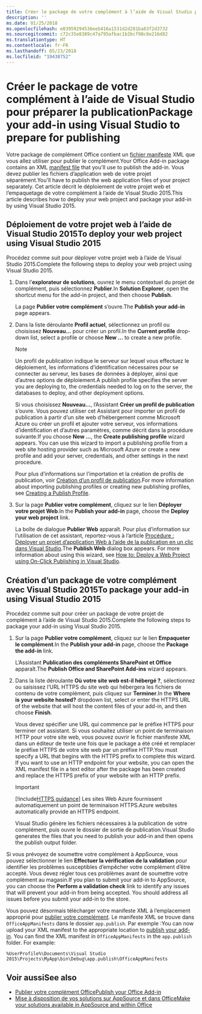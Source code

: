 ```yaml
---
title: Créer le package de votre complément à l’aide de Visual Studio pour préparer la publication
description: ''
ms.date: 01/25/2018
ms.openlocfilehash: e03959294536eeb416a1531d2d281ba83f2d3732
ms.sourcegitcommit: c72c35e8389c47a795afbac1b2bcf98c8e216d82
ms.translationtype: HT
ms.contentlocale: fr-FR
ms.lasthandoff: 05/23/2018
ms.locfileid: "19438752"
---
```

# <a name="package-your-add-in-using-visual-studio-to-prepare-for-publishing"></a><span data-ttu-id="1120f-102">Créer le package de votre complément à l’aide de Visual Studio pour préparer la publication</span><span class="sxs-lookup"><span data-stu-id="1120f-102">Package your add-in using Visual Studio to prepare for publishing</span></span>

<span data-ttu-id="1120f-103">Votre package de complément Office contient un [fichier manifeste](../develop/add-in-manifests.md) XML que vous allez utiliser pour publier le complément.</span><span class="sxs-lookup"><span data-stu-id="1120f-103">Your Office Add-in package contains an XML [manifest file](../develop/add-in-manifests.md) that you'll use to publish the add-in.</span></span> <span data-ttu-id="1120f-104">Vous devez publier les fichiers d’application web de votre projet séparément.</span><span class="sxs-lookup"><span data-stu-id="1120f-104">You'll have to publish the web application files of your project separately.</span></span> <span data-ttu-id="1120f-105">Cet article décrit le déploiement de votre projet web et l’empaquetage de votre complément à l’aide de Visual Studio 2015.</span><span class="sxs-lookup"><span data-stu-id="1120f-105">This article describes how to deploy your web project and package your add-in by using Visual Studio 2015.</span></span>

## <a name="to-deploy-your-web-project-using-visual-studio-2015"></a><span data-ttu-id="1120f-106">Déploiement de votre projet web à l’aide de Visual Studio 2015</span><span class="sxs-lookup"><span data-stu-id="1120f-106">To deploy your web project using Visual Studio 2015</span></span>

<span data-ttu-id="1120f-107">Procédez comme suit pour déployer votre projet web à l’aide de Visual Studio 2015.</span><span class="sxs-lookup"><span data-stu-id="1120f-107">Complete the following steps to deploy your web project using Visual Studio 2015.</span></span>

1. <span data-ttu-id="1120f-108">Dans l’**explorateur de solutions**, ouvrez le menu contextuel du projet de complément, puis sélectionnez **Publier**.</span><span class="sxs-lookup"><span data-stu-id="1120f-108">In  **Solution Explorer**, open the shortcut menu for the add-in project, and then choose  **Publish**.</span></span>
    
    <span data-ttu-id="1120f-109">La page **Publier votre complément** s’ouvre.</span><span class="sxs-lookup"><span data-stu-id="1120f-109">The  **Publish your add-in** page appears.</span></span>
    
2. <span data-ttu-id="1120f-110">Dans la liste déroulante **Profil actuel**, sélectionnez un profil ou choisissez **Nouveau…** pour créer un profil.</span><span class="sxs-lookup"><span data-stu-id="1120f-110">In the  **Current profile** drop-down list, select a profile or choose **New ...** to create a new profile.</span></span>
    
    > [!NOTE]
    > <span data-ttu-id="1120f-111">Un profil de publication indique le serveur sur lequel vous effectuez le déploiement, les informations d’identification nécessaires pour se connecter au serveur, les bases de données à déployer, ainsi que d’autres options de déploiement.</span><span class="sxs-lookup"><span data-stu-id="1120f-111">A publish profile specifies the server you are deploying to, the credentials needed to log on to the server, the databases to deploy, and other deployment options.</span></span>

    <span data-ttu-id="1120f-p102">Si vous choisissez  **Nouveau...**, l’Assistant **Créer un profil de publication** s’ouvre. Vous pouvez utiliser cet Assistant pour importer un profil de publication à partir d’un site web d’hébergement comme Microsoft Azure ou créer un profil et ajouter votre serveur, vos informations d’identification et d’autres paramètres, comme décrit dans la procédure suivante.</span><span class="sxs-lookup"><span data-stu-id="1120f-p102">If you choose  **New ...**, the  **Create publishing profile** wizard appears. You can use this wizard to import a publishing profile from a web site hosting provider such as Microsoft Azure or create a new profile and add your server, credentials, and other settings in the next procedure.</span></span>
    
    <span data-ttu-id="1120f-114">Pour plus d’informations sur l’importation et la création de profils de publication, voir [Création d’un profil de publication](http://msdn.microsoft.com/en-us/library/dd465337.aspx#creating_a_profile).</span><span class="sxs-lookup"><span data-stu-id="1120f-114">For more information about importing publishing profiles or creating new publishing profiles, see [Creating a Publish Profile](http://msdn.microsoft.com/en-us/library/dd465337.aspx#creating_a_profile).</span></span>
    
3. <span data-ttu-id="1120f-115">Sur la page  **Publier votre complément**, cliquez sur le lien  **Déployer votre projet Web**.</span><span class="sxs-lookup"><span data-stu-id="1120f-115">In the  **Publish your add-in** page, choose the **Deploy your web project** link.</span></span>
    
    <span data-ttu-id="1120f-p103">La boîte de dialogue **Publier Web** apparaît. Pour plus d’information sur l’utilisation de cet assistant, reportez-vous à l’article [Procédure : Déployer un projet d’application Web à l’aide de la publication en un clic dans Visual Studio](http://msdn.microsoft.com/en-us/library/dd465337.aspx).</span><span class="sxs-lookup"><span data-stu-id="1120f-p103">The  **Publish Web** dialog box appears. For more information about using this wizard, see [How to: Deploy a Web Project using On-Click Publishing in Visual Studio](http://msdn.microsoft.com/en-us/library/dd465337.aspx).</span></span>
    

## <a name="to-package-your-add-in-using-visual-studio-2015"></a><span data-ttu-id="1120f-118">Création d’un package de votre complément avec Visual Studio 2015</span><span class="sxs-lookup"><span data-stu-id="1120f-118">To package your add-in using Visual Studio 2015</span></span>

<span data-ttu-id="1120f-119">Procédez comme suit pour créer un package de votre projet de complément à l’aide de Visual Studio 2015.</span><span class="sxs-lookup"><span data-stu-id="1120f-119">Complete the following steps to package your add-in using Visual Studio 2015.</span></span>

1. <span data-ttu-id="1120f-120">Sur la page **Publier votre complément**, cliquez sur le lien **Empaqueter le complément**.</span><span class="sxs-lookup"><span data-stu-id="1120f-120">In the **Publish your add-in** page, choose the **Package the add-in** link.</span></span>
    
    <span data-ttu-id="1120f-121">L’Assistant **Publication des compléments SharePoint et Office** apparaît.</span><span class="sxs-lookup"><span data-stu-id="1120f-121">The **Publish Office and SharePoint Add-ins** wizard appears.</span></span>
    
2. <span data-ttu-id="1120f-122">Dans la liste déroulante **Où votre site web est-il hébergé ?**, sélectionnez ou saisissez l’URL HTTPS du site web qui hébergera les fichiers de contenu de votre complément, puis cliquez sur **Terminer**.</span><span class="sxs-lookup"><span data-stu-id="1120f-122">In the **Where is your website hosted?** dropdown list, select or enter the HTTPS URL of the website that will host the content files of your add-in, and then choose **Finish**.</span></span> 
    
    <span data-ttu-id="1120f-p104">Vous devez spécifier une URL qui commence par le préfixe HTTPS pour terminer cet assistant. Si vous souhaitez utiliser un point de terminaison HTTP pour votre site web, vous pouvez ouvrir le fichier manifeste XML dans un éditeur de texte une fois que le package a été créé et remplacer le préfixe HTTPS de votre site web par un préfixe HTTP.</span><span class="sxs-lookup"><span data-stu-id="1120f-p104">You must specify a URL that begins with the HTTPS prefix to complete this wizard. If you want to use an HTTP endpoint for your website, you can open the XML manifest file in a text editor after the package has been created and replace the HTTPS prefix of your website with an HTTP prefix.</span></span> 

    > [!IMPORTANT]
    > [!include[HTTPS guidance](../includes/https-guidance.md)]<span data-ttu-id="1120f-125"> Les sites Web Azure fournissent automatiquement un point de terminaison HTTPS.</span><span class="sxs-lookup"><span data-stu-id="1120f-125">Azure websites automatically provide an HTTPS endpoint.</span></span>

    <span data-ttu-id="1120f-126">Visual Studio génère les fichiers nécessaires à la publication de votre complément, puis ouvre le dossier de sortie de publication.</span><span class="sxs-lookup"><span data-stu-id="1120f-126">Visual Studio generates the files that you need to publish your add-in and then opens the publish output folder.</span></span> 
    
<span data-ttu-id="1120f-p105">Si vous prévoyez de soumettre votre complément à AppSource, vous pouvez sélectionner le lien **Effectuer la vérification de la validation** pour identifier les problèmes susceptibles d’empêcher votre complément d’être accepté. Vous devez régler tous ces problèmes avant de soumettre votre complément au magasin.</span><span class="sxs-lookup"><span data-stu-id="1120f-p105">If you plan to submit your add-in to AppSource, you can choose the **Perform a validation check** link to identify any issues that will prevent your add-in from being accepted. You should address all issues before you submit your add-in to the store.</span></span>

<span data-ttu-id="1120f-p106">Vous pouvez désormais télécharger votre manifeste XML à l’emplacement approprié pour [publier votre complément](../publish/publish.md). Le manifeste XML se trouve dans `OfficeAppManifests` dans le dossier `app.publish`. Par exemple :</span><span class="sxs-lookup"><span data-stu-id="1120f-p106">You can now upload your XML manifest to the appropriate location to [publish your add-in](../publish/publish.md). You can find the XML manifest in `OfficeAppManifests` in the `app.publish` folder. For example:</span></span>

 `%UserProfile%\Documents\Visual Studio 2015\Projects\MyApp\bin\Debug\app.publish\OfficeAppManifests`


## <a name="see-also"></a><span data-ttu-id="1120f-132">Voir aussi</span><span class="sxs-lookup"><span data-stu-id="1120f-132">See also</span></span>

- [<span data-ttu-id="1120f-133">Publier votre complément Office</span><span class="sxs-lookup"><span data-stu-id="1120f-133">Publish your Office Add-in</span></span>](../publish/publish.md)
- [<span data-ttu-id="1120f-134">Mise à disposition de vos solutions sur AppSource et dans Office</span><span class="sxs-lookup"><span data-stu-id="1120f-134">Make your solutions available in AppSource and within Office</span></span>](https://docs.microsoft.com/en-us/office/dev/store/submit-to-the-office-store)
    
